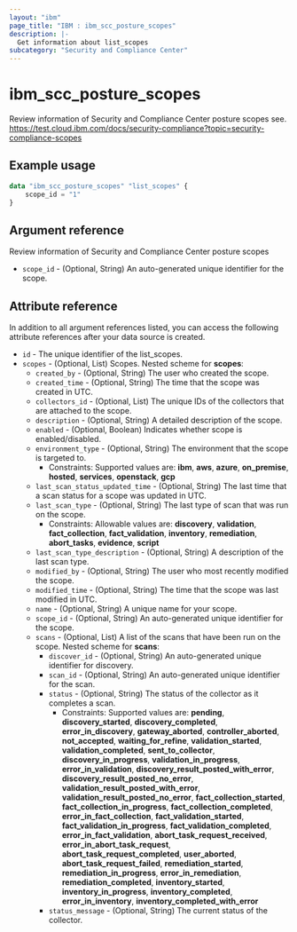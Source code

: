 ```yaml
---
layout: "ibm"
page_title: "IBM : ibm_scc_posture_scopes"
description: |-
  Get information about list_scopes
subcategory: "Security and Compliance Center"
---
```


# ibm_scc_posture_scopes

Review information of Security and Compliance Center posture scopes see.
https://test.cloud.ibm.com/docs/security-compliance?topic=security-compliance-scopes

## Example usage

```terraform
data "ibm_scc_posture_scopes" "list_scopes" {
	scope_id = "1"
}
```

## Argument reference

Review information of Security and Compliance Center posture scopes

* `scope_id` - (Optional, String) An auto-generated unique identifier for the scope.

## Attribute reference

In addition to all argument references listed, you can access the following attribute references after your data source is created.

* `id` - The unique identifier of the list_scopes.
* `scopes` - (Optional, List) Scopes.
Nested scheme for **scopes**:
	* `created_by` - (Optional, String) The user who created the scope.
	* `created_time` - (Optional, String) The time that the scope was created in UTC.
	* `collectors_id` - (Optional, List) The unique IDs of the collectors that are attached to the scope.
	* `description` - (Optional, String) A detailed description of the scope.
	* `enabled` - (Optional, Boolean) Indicates whether scope is enabled/disabled.
	* `environment_type` - (Optional, String) The environment that the scope is targeted to.
		* Constraints: Supported values are: **ibm**, **aws**, **azure**, **on_premise**, **hosted**, **services**, **openstack**, **gcp**
	* `last_scan_status_updated_time` - (Optional, String) The last time that a scan status for a scope was updated in UTC.
	* `last_scan_type` - (Optional, String) The last type of scan that was run on the scope.
		* Constraints: Allowable values are: **discovery**, **validation**, **fact_collection**, **fact_validation**, **inventory**, **remediation**, **abort_tasks**, **evidence**, **script**
	* `last_scan_type_description` - (Optional, String) A description of the last scan type.
	* `modified_by` - (Optional, String) The user who most recently modified the scope.
	* `modified_time` - (Optional, String) The time that the scope was last modified in UTC.
	* `name` - (Optional, String) A unique name for your scope.
	* `scope_id` - (Optional, String) An auto-generated unique identifier for the scope.
	* `scans` - (Optional, List) A list of the scans that have been run on the scope.
	Nested scheme for **scans**:
		* `discover_id` - (Optional, String) An auto-generated unique identifier for discovery.
		* `scan_id` - (Optional, String) An auto-generated unique identifier for the scan.
		* `status` - (Optional, String) The status of the collector as it completes a scan.
		  * Constraints: Supported values are: **pending**, **discovery_started**, **discovery_completed**, **error_in_discovery**, **gateway_aborted**, **controller_aborted**, **not_accepted**, **waiting_for_refine**, **validation_started**, **validation_completed**, **sent_to_collector**, **discovery_in_progress**, **validation_in_progress**, **error_in_validation**, **discovery_result_posted_with_error**, **discovery_result_posted_no_error**, **validation_result_posted_with_error**, **validation_result_posted_no_error**, **fact_collection_started**, **fact_collection_in_progress**, **fact_collection_completed**, **error_in_fact_collection**, **fact_validation_started**, **fact_validation_in_progress**, **fact_validation_completed**, **error_in_fact_validation**, **abort_task_request_received**, **error_in_abort_task_request**, **abort_task_request_completed**, **user_aborted**, **abort_task_request_failed**, **remediation_started**, **remediation_in_progress**, **error_in_remediation**, **remediation_completed**, **inventory_started**, **inventory_in_progress**, **inventory_completed**, **error_in_inventory**, **inventory_completed_with_error**
		* `status_message` - (Optional, String) The current status of the collector.

